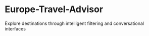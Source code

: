 # Europe-Travel-Advisor
Explore destinations through intelligent filtering and conversational interfaces
